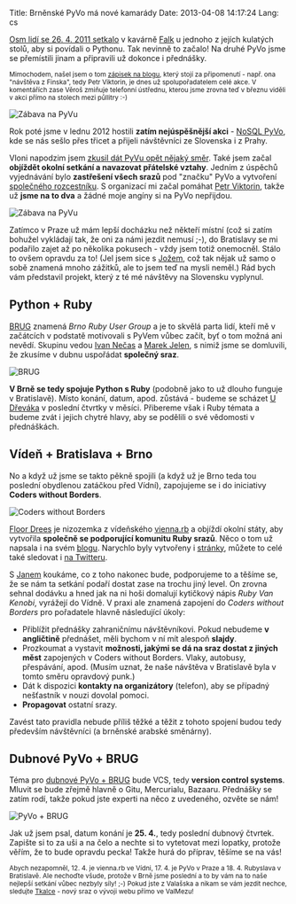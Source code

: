 Title: Brněnské PyVo má nové kamarády
Date: 2013-04-08 14:17:24
Lang: cs

[Osm lidí se 26. 4. 2011 setkalo](http://lanyrd.com/2011/pyvo-april/)
v kavárně [Falk](http://www.falkcafe.cz/) u jednoho z jejích kulatých stolů,
aby si povídali o Pythonu. Tak nevinně to začalo! Na druhé PyVo jsme se
přemístili jinam a připravili už dokonce i přednášky.

<small>Mimochodem, našel jsem o tom
[zápisek na blogu]({filename}2011-06-14_druhe-brnenske-pyvo.md), který
stojí za připomenutí - např. ona "návštěva z Finska", tedy Petr Viktorin,
je dnes už spolupořadatelem celé akce. V komentářích zase Věroš zmiňuje
telefonní ústřednu, kterou jsme zrovna teď v březnu viděli v akci přímo
na stolech mezi půllitry :-)</small>

![Zábava na PyVu]({static}/images/pyvo-zabava-1.jpg)

Rok poté jsme v lednu 2012 hostili **zatím nejúspěšnější akci** -
[NoSQL PyVo](http://lanyrd.com/2012/pyvo-january/), kde se nás sešlo přes
třicet a přijeli návštěvníci ze Slovenska i z Prahy.

Vloni napodzim jsem [zkusil dát PyVu opět nějaký směr]({filename}2012-09-29_jake-bude-pristi-pyvo.md).
Také jsem začal **objíždět okolní setkání a navazovat přátelské vztahy**.
Jedním z úspěchů vyjednávání bylo **zastřešení všech srazů**
pod "značku" PyVo a vytvoření [společného rozcestníku](http://python.cz/).
S organizací mi začal pomáhat [Petr Viktorin](http://twitter.com/encukou),
takže už **jsme na to dva** a žádné moje angíny si na PyVo nepřijdou.

![Zábava na PyVu]({static}/images/pyvo-zabava-2.jpg)

Zatímco v Praze už mám lepší docházku než někteří místní (což si zatím
bohužel vykládají tak, že oni za námi jezdit nemusí ;-),
do Bratislavy se mi podařilo zajet až po několika pokusech - vždy jsem totiž
onemocněl. Stálo to ovšem opravdu za to! (Jel jsem sice s
[Jožem](http://www.tyinternety.cz/2013/03/18/clanek/skypicker-rok-pote-pravdivy-pribeh-jednoho-ceskeho-startupu/),
což tak nějak už samo o sobě znamená mnoho zážitků, ale to jsem teď na mysli
neměl.) Rád bych vám představil projekt, který z té mé návštěvy na Slovensku
vyplynul.

## Python + Ruby

[BRUG](http://brug.cz/) znamená *Brno Ruby User Group* a je to skvělá parta
lidí, kteří mě v začátcích v podstatě motivovali s PyVem vůbec začít, byť
o tom možná ani nevědí. Skupinu vedou [Ivan Nečas](https://twitter.com/iNecas)
a [Marek Jelen](https://twitter.com/marek_jelen), s nimiž jsme
se domluvili, že zkusíme v dubnu uspořádat **společný sraz**.

![BRUG]({static}/images/brug.png)

**V Brně se tedy spojuje Python s Ruby** (podobně jako to už dlouho funguje
v Bratislavě). Místo konání, datum, apod. zůstává - budeme se scházet [U Dřeváka](http://www.udrevaka.cz/)
v poslední čtvrtky v měsíci. Přibereme však i Ruby témata a budeme zvát
i jejich chytré hlavy, aby se podělili o své vědomosti v přednáškách.

## Vídeň + Bratislava + Brno

No a když už jsme se takto pěkně spojili (a když už je Brno teda tou poslední
obydlenou zatáčkou před Vídní), zapojujeme se i do iniciativy
**Coders without Borders**.

![Coders without Borders]({static}/images/coderswithoutborders.png)

[Floor Drees](http://www.1stfloorgraphics.nl/) je nizozemka z vídeňského
[vienna.rb](https://twitter.com/viennarb) a objíždí
okolní státy, aby vytvořila **společně se podporující komunitu Ruby srazů**.
Něco o tom už napsala i na svém [blo](http://www.1stfloorgraphics.nl/2013/03/23/why-we-are-starting-coders-without-borders/)[gu](http://floordrees.tumblr.com/post/46102556306/why-we-are-starting-coders-without-borders). Narychlo
byly vytvořeny i [stránky](http://coderswithoutborders.eu/), můžete to celé
také sledovat i [na Twitteru](http://www.twitter.com/coderswoborders).

S [Janem](https://twitter.com/jsuchal) koukáme, co z toho nakonec
bude, podporujeme to a těšíme se, že se nám ta setkání podaří dostat zase
na trochu jiný level. On zrovna sehnal dodávku a hned jak na ni hoši domalují
kytičkový nápis *Ruby Van Kenobi*, vyrážejí do Vídně. V praxi ale znamená
zapojení do *Coders without Borders* pro pořadatele hlavně následující úkoly:

-   Přiblížit přednášky zahraničnímu návštěvníkovi. Pokud nebudeme **v angličtině**
    přednášet, měli bychom v ní mít alespoň **slajdy**.
-   Prozkoumat a vystavit **možnosti, jakými se dá na sraz dostat z jiných měst**
    zapojených v Coders without Borders. Vlaky, autobusy, přespávání, apod.
    (Musím uznat, že naše návštěva v Bratislavě byla v tomto směru opravdový
    punk.)
-   Dát k dispozici **kontakty na organizátory** (telefon),
    aby se případný nešťastník v nouzi dovolal pomoci.
-   **Propagovat** ostatní srazy.

Zavést tato pravidla nebude příliš těžké a těžit z tohoto spojení budou tedy
především návštěvníci (a brněnské arabské směnárny).

## Dubnové PyVo + BRUG

Téma pro [dubnové PyVo + BRUG](http://lanyrd.com/2013/brnenske-pyvo-brug-verzovaci-systemy/)
bude VCS, tedy **version control systems**. Mluvit se bude
zřejmě hlavně o Gitu, Mercurialu, Bazaaru. Přednášky se zatím rodí, takže
pokud jste experti na něco z uvedeného, ozvěte se nám!

![PyVo + BRUG]({static}/images/lanyrd-pyvo-brug.png)

Jak už jsem psal, datum konání je **25. 4.**, tedy poslední dubnový čtvrtek.
Zapište si to za uši a na čelo a nechte si to vytetovat mezi lopatky, protože
věřím, že to bude opravdu pecka! Takže hurá do příprav, těšíme se na vás!

<small>Abych nezapomněl, 12. 4. je vienna.rb ve Vídni, 17. 4. je PyVo v Praze
a 18. 4. Rubyslava v Bratislavě. Ale nechoďte všude, protože v Brně jsme
poslední a to by vám na to naše nejlepší setkání vůbec nezbyly síly! ;-)
Pokud jste z Valašska a nikam se vám jezdit nechce, sledujte
[Tkalce](http://lanyrd.com/series/tkalci-na-webu/) - nový sraz o vývoji webu
přímo ve ValMezu!</small>
